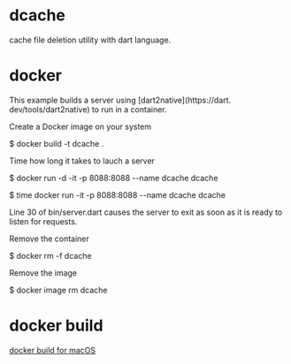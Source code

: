 # dcache

cache file deletion utility with dart language.

# docker

This example builds a server using [dart2native](https://dart. dev/tools/dart2native) to run in a container.

Create a Docker image on your system

$ docker build -t dcache .

Time how long it takes to lauch a server

$ docker run -d -it -p 8088:8088 --name dcache dcache

$ time docker run -it -p 8088:8088 --name dcache dcache

Line 30 of bin/server.dart causes the server to exit as soon as it is ready to listen for requests.

Remove the container

$ docker rm -f dcache

Remove the image

$ docker image rm dcache

# docker build

[docker build for macOS](https://github.com/ilshookim/dcache/blob/master/build.md)
